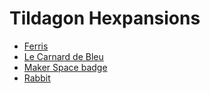 # Tildagon Hexpansions

- [Ferris](./ferris/)
- [Le Carnard de Bleu](./le-carnard-bleu/)
- [Maker Space badge](./makerspace-badge/)
- [Rabbit](./rabbit/)
